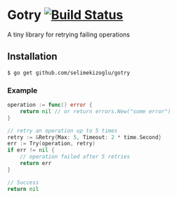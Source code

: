 Gotry [![Build Status](https://travis-ci.org/selimekizoglu/gotry.svg?branch=master)](https://travis-ci.org/selimekizoglu/gotry)
===============

A tiny library for retrying failing operations


Installation
------------
```shell
$ go get github.com/selimekizoglu/gotry
```

### Example

```go
operation := func() error {
    return nil // or return errors.New("some error")
}

// retry an operation up to 5 times
retry := &Retry{Max: 5, Timeout: 2 * time.Second}
err := Try(operation, retry)
if err != nil {
    // operation failed after 5 retries
    return err
}

// Success
return nil
```
